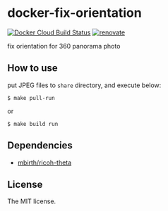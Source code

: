 # docker-fix-orientation

[![Docker Cloud Build Status](https://img.shields.io/docker/cloud/build/sasaplus1/docker-fix-orientation.svg)](https://hub.docker.com/r/sasaplus1/docker-fix-orientation)
[![renovate](https://badges.renovateapi.com/github/sasaplus1/docker-fix-orientation)](https://renovatebot.com)

fix orientation for 360 panorama photo

## How to use

put JPEG files to `share` directory, and execute below:

```console
$ make pull-run
```

or

```console
$ make build run
```

## Dependencies

- [mbirth/ricoh-theta](https://github.com/mbirth/ricoh-theta)

## License

The MIT license.
